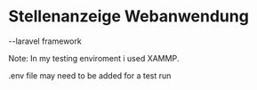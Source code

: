 # Stellenanzeige Webanwendung
 --laravel framework


Note:
In my testing enviroment i used XAMMP.

.env file may need to be added for a test run
